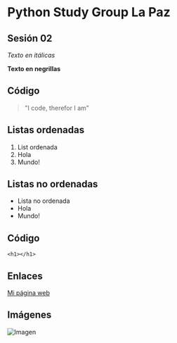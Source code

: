 # Python Study Group La Paz

## Sesión 02

*Texto en itálicas*

**Texto en negrillas**

## Código
> "I code, therefor I am"

## Listas ordenadas
1. List ordenada
2. Hola
3. Mundo!

## Listas no ordenadas
- Lista no ordenada
- Hola
- Mundo!

## Código
`<h1></h1>`

## Enlaces
[Mi página web](https://www.skyyym.com)

## Imágenes
![Imagen](https://www.tinycrap.com/void/tinycrap-mil75ut7pk7syu74.webp)